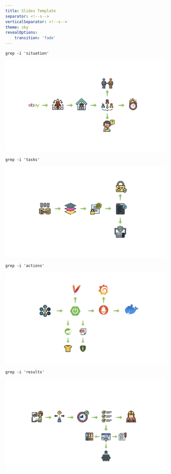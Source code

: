 ```yaml
---
title: Slides Template
separator: <!--s-->
verticalSeparator: <!--v-->
theme: sky
revealOptions:
    transition: 'fade'
---
```


```
grep -i 'situation'
```

![Logos](pictures/00_situation.png)

<!--s-->

```
grep -i 'tasks'
```

![Logos](pictures/01_tasks.png)

<!--s-->

```
grep -i 'actions'
```

![Logos](pictures/02_actions.png)

<!--s-->

```
grep -i 'results'
```

![Logos](pictures/03_results.png)

